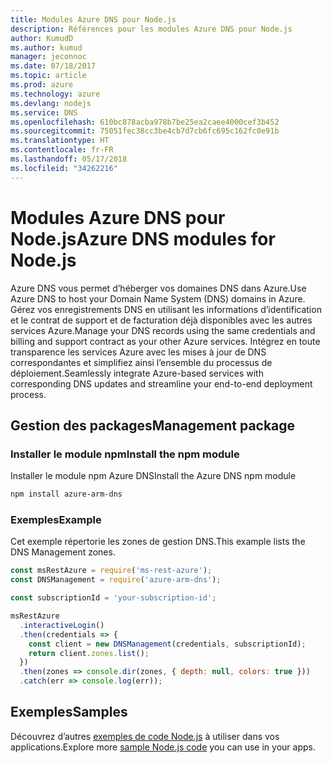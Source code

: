 ```yaml
---
title: Modules Azure DNS pour Node.js
description: Références pour les modules Azure DNS pour Node.js
author: KumudD
ms.author: kumud
manager: jeconnoc
ms.date: 07/18/2017
ms.topic: article
ms.prod: azure
ms.technology: azure
ms.devlang: nodejs
ms.service: DNS
ms.openlocfilehash: 610bc878acba978b7be25ea2caee4000cef3b452
ms.sourcegitcommit: 75051fec38cc3be4cb7d7cb6fc695c162fc0e91b
ms.translationtype: HT
ms.contentlocale: fr-FR
ms.lasthandoff: 05/17/2018
ms.locfileid: "34262216"
---
```

# <a name="azure-dns-modules-for-nodejs"></a><span data-ttu-id="835f0-103">Modules Azure DNS pour Node.js</span><span class="sxs-lookup"><span data-stu-id="835f0-103">Azure DNS modules for Node.js</span></span>

<span data-ttu-id="835f0-104">Azure DNS vous permet d’héberger vos domaines DNS dans Azure.</span><span class="sxs-lookup"><span data-stu-id="835f0-104">Use Azure DNS to host your Domain Name System (DNS) domains in Azure.</span></span> <span data-ttu-id="835f0-105">Gérez vos enregistrements DNS en utilisant les informations d’identification et le contrat de support et de facturation déjà disponibles avec les autres services Azure.</span><span class="sxs-lookup"><span data-stu-id="835f0-105">Manage your DNS records using the same credentials and billing and support contract as your other Azure services.</span></span> <span data-ttu-id="835f0-106">Intégrez en toute transparence les services Azure avec les mises à jour de DNS correspondantes et simplifiez ainsi l’ensemble du processus de déploiement.</span><span class="sxs-lookup"><span data-stu-id="835f0-106">Seamlessly integrate Azure-based services with corresponding DNS updates and streamline your end-to-end deployment process.</span></span>

## <a name="management-package"></a><span data-ttu-id="835f0-107">Gestion des packages</span><span class="sxs-lookup"><span data-stu-id="835f0-107">Management package</span></span>

### <a name="install-the-npm-module"></a><span data-ttu-id="835f0-108">Installer le module npm</span><span class="sxs-lookup"><span data-stu-id="835f0-108">Install the npm module</span></span>

<span data-ttu-id="835f0-109">Installer le module npm Azure DNS</span><span class="sxs-lookup"><span data-stu-id="835f0-109">Install the Azure DNS npm module</span></span>

```bash
npm install azure-arm-dns
```

### <a name="example"></a><span data-ttu-id="835f0-110">Exemples</span><span class="sxs-lookup"><span data-stu-id="835f0-110">Example</span></span>

<span data-ttu-id="835f0-111">Cet exemple répertorie les zones de gestion DNS.</span><span class="sxs-lookup"><span data-stu-id="835f0-111">This example lists the DNS Management zones.</span></span>

```javascript
const msRestAzure = require('ms-rest-azure');
const DNSManagement = require('azure-arm-dns');

const subscriptionId = 'your-subscription-id';

msRestAzure
  .interactiveLogin()
  .then(credentials => {
    const client = new DNSManagement(credentials, subscriptionId);
    return client.zones.list();
  })
  .then(zones => console.dir(zones, { depth: null, colors: true }))
  .catch(err => console.log(err));
```

## <a name="samples"></a><span data-ttu-id="835f0-112">Exemples</span><span class="sxs-lookup"><span data-stu-id="835f0-112">Samples</span></span>

<span data-ttu-id="835f0-113">Découvrez d’autres [exemples de code Node.js](https://azure.microsoft.com/resources/samples/?platform=nodejs) à utiliser dans vos applications.</span><span class="sxs-lookup"><span data-stu-id="835f0-113">Explore more [sample Node.js code](https://azure.microsoft.com/resources/samples/?platform=nodejs) you can use in your apps.</span></span>
